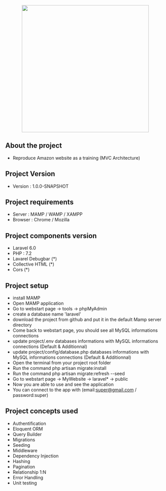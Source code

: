 <p align="center"><img src="https://upload.wikimedia.org/wikipedia/commons/9/95/Vue.js_Logo_2.svg" width="400"></p>


## About the project

- Reproduce Amazon website as a training (MVC Architecture)

## Project Version

- Version : 1.0.0-SNAPSHOT


## Project requirements

- Server : MAMP / WAMP / XAMPP
- Browser : Chrome / Mozilla

## Project components version

- Laravel 6.0
- PHP : 7.2
- Lavarel Debugbar (*)
- Collective HTML (*)
- Cors (*)

## Project setup

- install MAMP
- Open MAMP application
- Go to webstart page -> tools -> phpMyAdmin
- create a database name 'laravel'
- download the project from github and put it in the default Mamp server directory
- Come back to webstart page, you should see all MySQL informations connections 
- update project/.env databases informations with MySQL informations connections  (Default & Additionnal)
- update project/config/database.php databases informations with MySQL informations connections (Default & Additionnal)
- Open the terminal from your project root folder
- Run the command php artisan migrate:install
- Run the command php artisan migrate:refresh --seed
- Go to webstart page -> MyWebsite -> laravel* -> public
- Now you are able to use and see the application
- You can connect to the app with (email:super@gmail.com / password:super)

## Project concepts used
- Authentification
- Eloquent ORM
- Query Builder
- Migrations
- Seeding
- Middleware
- Dependency Injection
- Hashing
- Pagination
- Relationship 1:N
- Error Handling
- Unit testing

